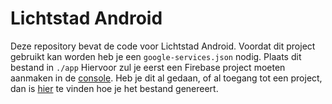 # Lichtstad Android
Deze repository bevat de code voor Lichtstad Android.
Voordat dit project gebruikt kan worden heb je een `google-services.json` nodig. Plaats dit bestand in `./app` Hiervoor zul je eerst een Firebase project moeten aanmaken in de [console](https://console.firebase.google.com). Heb je dit al gedaan, of al toegang tot een project, dan is [hier](https://support.google.com/firebase/answer/7015592) te vinden hoe je het bestand genereert.